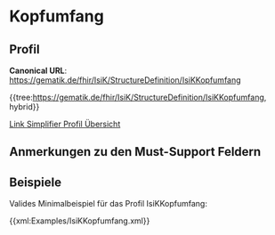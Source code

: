 # Kopfumfang

## Profil

**Canonical URL**: https://gematik.de/fhir/IsiK/StructureDefinition/IsiKKopfumfang

{{tree:https://gematik.de/fhir/IsiK/StructureDefinition/IsiKKopfumfang, hybrid}}

[Link Simplifier Profil Übersicht](https://gematik.de/fhir/IsiK/StructureDefinition/IsiKKopfumfang)

## Anmerkungen zu den Must-Support Feldern

## Beispiele

Valides Minimalbeispiel für das Profil IsiKKopfumfang:

{{xml:Examples/IsiKKopfumfang.xml}}
